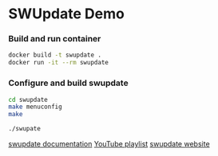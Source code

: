 # SWUpdate Demo

### Build and run container
```bash
docker build -t swupdate .
docker run -it --rm swupdate
```

### Configure and build swupdate
```bash
cd swupdate
make menuconfig
make

./swupate
```

[swupdate documentation](https://sbabic.github.io/swupdate/index.html)
[YouTube playlist](https://www.youtube.com/playlist?list=PLK9xZawczYSDCG8whHT48N9v3X9BfcbOL)
[swupdate website](https://swupdate.org/)